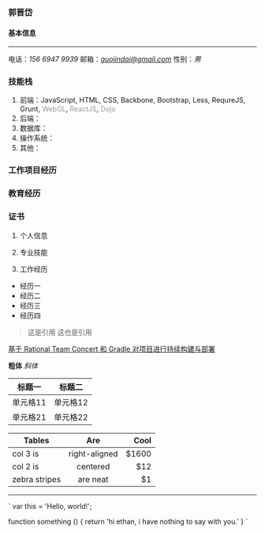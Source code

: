 ### 郭晋岱

#### 基本信息
***
电话：*156 6947 9939*
邮箱：*guojindai@gmail.com*
性别：*男*

### 技能栈
1. 前端：JavaScript, HTML, CSS, Backbone, Bootstrap, Less, RequreJS, Grunt, <span style="color: #999;">WebGL</span>, <span style="color: #999;">ReactJS</span>, <span style="color: #999;">Dojo</span>  
2. 后端：
3. 数据库：
4. 操作系统：
5. 其他：

### 工作项目经历

### 教育经历

### 证书



1. 个人信息

2. 专业技能

3. 工作经历
  * 经历一
  * 经历二
  * 经历三 
  * 经历四
  > 这是引用
>这也是引用

[基于 Rational Team Concert 和 Gradle 对项目进行持续构建与部署](http://www.ibm.com/developerworks/cn/rational/1309_rtcgradle_guojd/index.html)

**粗体**
*斜体* 


| 标题一 | 标题二 |
| - | - |
| 单元格11 | 单元格12 |
| 单元格21 | 单元格22 | 

| Tables        | Are           | Cool  |
| ------------- |:-------------:| -----:|
| col 3 is      | right-aligned | $1600 |
| col 2 is      | centered      |   $12 |
| zebra stripes | are neat      |    $1 |


***

`
var this = 'Hello, world!';

function something () {
  return 'hi ethan, i have nothing to say with you.'
}
`